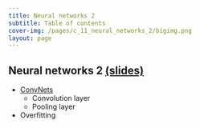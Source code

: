 ```yaml
---
title: Neural networks 2
subtitle: Table of contents
cover-img: /pages/c_11_neural_networks_2/bigimg.png
layout: page
---
```


## **Neural networks 2** [(slides)](/pages/c_11_neural_networks_2/class_slides/)

- [ConvNets](/pages/c_11_neural_networks_2/conv_nn_nb/)
  - Convolution layer
  - Pooling layer
- Overfitting
